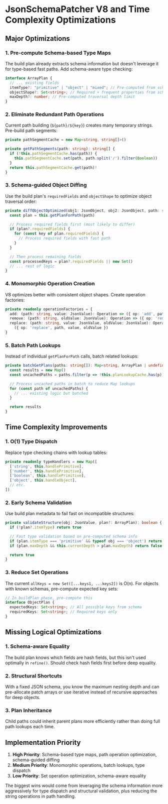# JsonSchemaPatcher V8 and Time Complexity Optimizations

## Major Optimizations

### 1. **Pre-compute Schema-based Type Maps**

The build plan already extracts schema information but doesn't leverage it for type-based fast paths. Add schema-aware type checking:

```typescript
interface ArrayPlan {
  // ... existing fields
  itemType?: "primitive" | "object" | "mixed"; // Pre-computed from schema
  objectShape?: Set<string>; // Required + frequent properties from schema
  maxDepth?: number; // Pre-computed traversal depth limit
}
```

### 2. **Eliminate Redundant Path Operations**

Current path building (`${path}/${key}`) creates many temporary strings. Pre-build path segments:

```typescript
private pathSegmentCache = new Map<string, string[]>()

private getPathSegments(path: string): string[] {
  if (!this.pathSegmentCache.has(path)) {
    this.pathSegmentCache.set(path, path.split('/').filter(Boolean))
  }
  return this.pathSegmentCache.get(path)!
}
```

### 3. **Schema-guided Object Diffing**

Use the build plan's `requiredFields` and `objectShape` to optimize object traversal order:

```typescript
private diffObjectOptimized(obj1: JsonObject, obj2: JsonObject, path: string, patches: Operation[]) {
  const plan = this.getPlanForPath(path)

  // Process required fields first (most likely to differ)
  if (plan?.requiredFields) {
    for (const key of plan.requiredFields) {
      // Process required fields with fast path
    }
  }

  // Then process remaining fields
  const processedKeys = plan?.requiredFields || new Set()
  // ... rest of logic
}
```

### 4. **Monomorphic Operation Creation**

V8 optimizes better with consistent object shapes. Create operation factories:

```typescript
private readonly operationFactories = {
  add: (path: string, value: JsonValue): Operation => ({ op: 'add', path, value }),
  remove: (path: string, oldValue: JsonValue): Operation => ({ op: 'remove', path, oldValue }),
  replace: (path: string, value: JsonValue, oldValue: JsonValue): Operation =>
    ({ op: 'replace', path, value, oldValue })
}
```

### 5. **Batch Path Lookups**

Instead of individual `getPlanForPath` calls, batch related lookups:

```typescript
private batchGetPlans(paths: string[]): Map<string, ArrayPlan | undefined> {
  const results = new Map()
  const uncachedPaths = paths.filter(p => !this.planLookupCache.has(p))

  // Process uncached paths in batch to reduce Map lookups
  for (const path of uncachedPaths) {
    // ... existing logic but batched
  }

  return results
}
```

## Time Complexity Improvements

### 1. **O(1) Type Dispatch**

Replace type checking chains with lookup tables:

```typescript
private readonly typeHandlers = new Map([
  ['string', this.handlePrimitive],
  ['number', this.handlePrimitive],
  ['boolean', this.handlePrimitive],
  ['object', this.handleObject],
  // etc.
])
```

### 2. **Early Schema Validation**

Use build plan metadata to fail fast on incompatible structures:

```typescript
private validateStructure(obj: JsonValue, plan?: ArrayPlan): boolean {
  if (!plan?.itemType) return true

  // Fast type validation based on pre-computed schema info
  if (plan.itemType === 'primitive' && typeof obj === 'object') return false
  if (plan.maxDepth && this.currentDepth > plan.maxDepth) return false

  return true
}
```

### 3. **Reduce Set Operations**

The current `allKeys = new Set([...keys1, ...keys2])` is O(n). For objects with known schemas, pre-compute expected key sets:

```typescript
// In buildPlan phase, pre-compute this
interface ObjectPlan {
  expectedKeys: Set<string>; // All possible keys from schema
  requiredKeys: Set<string>; // Required keys only
}
```

## Missing Logical Optimizations

### 1. **Schema-aware Equality**

The build plan knows which fields are hash fields, but this isn't used optimally in `refine()`. Should check hash fields first before deep equality.

### 2. **Structural Shortcuts**

With a fixed JSON schema, you know the maximum nesting depth and can pre-allocate patch arrays or use iterative instead of recursive approaches for deep objects.

### 3. **Plan Inheritance**

Child paths could inherit parent plans more efficiently rather than doing full path lookups each time.

## Implementation Priority

1. **High Priority**: Schema-based type maps, path operation optimization, schema-guided diffing
2. **Medium Priority**: Monomorphic operations, batch lookups, type dispatch
3. **Low Priority**: Set operation optimization, schema-aware equality

The biggest wins would come from leveraging the schema information more aggressively for type dispatch and structural validation, plus reducing the string operations in path handling.
